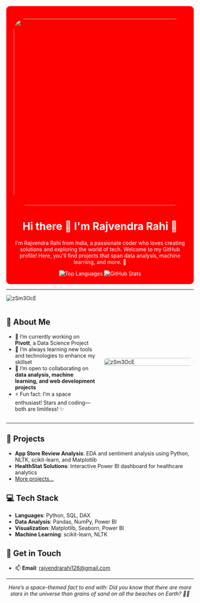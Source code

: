 
<div align="center" style="background-color:red; padding: 20px; border-radius: 10px; color: #ffffff;">
  
  
  <p align="center">
    <img src="https://media.tenor.com/QZIOWXld-s0AAAAM/pretty-sky.gif" style="border-radius: 2rem;" height="500" width="1000"/>
  </p>
  <h1>Hi there 👋 I'm Rajvendra Rahi 🚀</h1>

  <p>I'm Rajvendra Rahi from India, a passionate coder who loves creating solutions and exploring the world of tech. Welcome to my GitHub profile! Here, you'll find projects that span data analysis, machine learning, and more. 🌌</p>
  
  <img src="https://github-readme-stats.vercel.app/api/top-langs/?username=rodyrahi&layout=compact&theme=radical" alt="Top Languages" />
  <img src="https://github-readme-stats.vercel.app/api?username=rodyrahi&show_icons=true&theme=radical" alt="GitHub Stats" />

</div>


---

![zSm3OcE](https://github.com/user-attachments/assets/aee3c7dc-1905-48c7-bcc8-47bbfe15bc2b)


<div style="display: flex; align-items: center; gap: 20px;">
  <div style="flex: 1;">
    <h2>🚀 About Me</h2>
    <ul>
      <li>🔭 I’m currently working on <strong>Pivott</strong>, a Data Science Project</li>
      <li>🌱 I’m always learning new tools and technologies to enhance my skillset</li>
      <li>👯 I’m open to collaborating on <strong>data analysis, machine learning, and web development projects</strong></li>
      <li>⚡ Fun fact: I’m a space enthusiast! Stars and coding—both are limitless! ✨</li>
    </ul>
  </div>
  
  <div style="flex: 1;">
    <img src="https://github.com/user-attachments/assets/aee3c7dc-1905-48c7-bcc8-47bbfe15bc2b" alt="zSm3OcE" style="border-radius: 10px; width: 100%; max-width: 300px;" />
  </div>
</div>

---

## 🌌 Projects
- **App Store Review Analysis**: EDA and sentiment analysis using Python, NLTK, scikit-learn, and Matplotlib
- **HealthStat Solutions**: Interactive Power BI dashboard for healthcare analytics
- [More projects...](https://github.com/rodyrahi?tab=repositories)

## 💻 Tech Stack
- **Languages**: Python, SQL, DAX
- **Data Analysis**: Pandas, NumPy, Power BI
- **Visualization**: Matplotlib, Seaborn, Power BI
- **Machine Learning**: scikit-learn, NLTK

## 🌠 Get in Touch
- 📫 **Email**: [rajvendrarahi126@gmail.com](mailto:rajvendrarahi126@gmail.com)

---

<div align="center">
  <em>Here’s a space-themed fact to end with: Did you know that there are more stars in the universe than grains of sand on all the beaches on Earth? 🌌✨</em>
</div>


